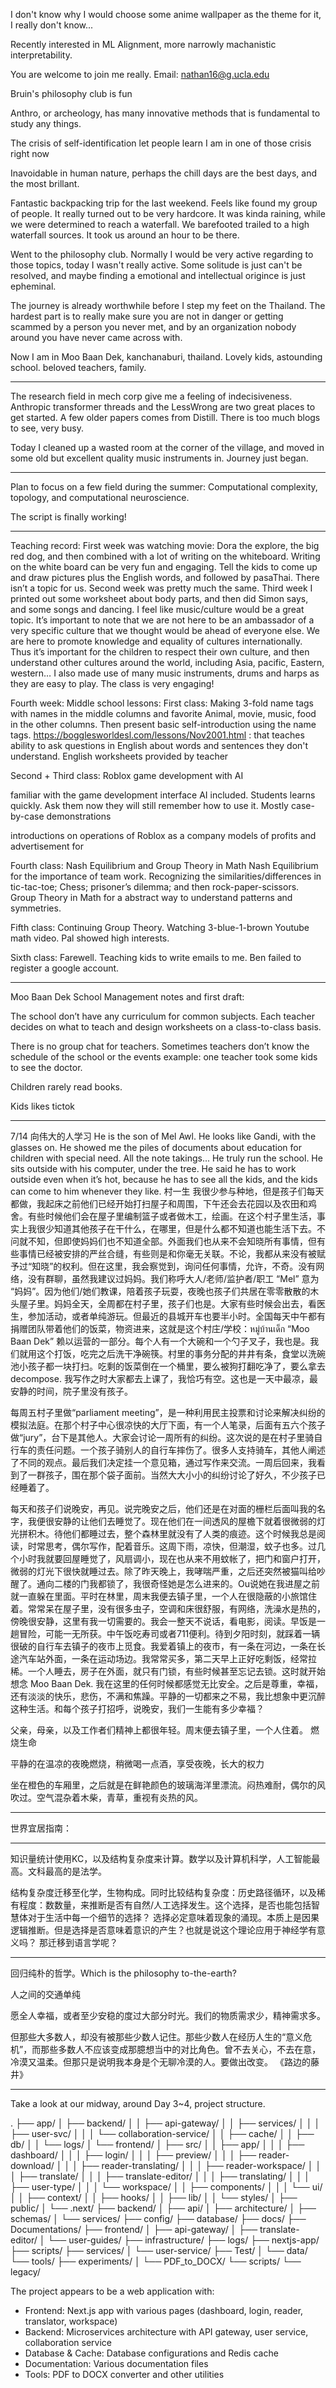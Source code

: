 I don't know why I would choose some anime wallpaper as the theme for it, I really don't know...

Recently interested in ML Alignment, more narrowly machanistic interpretability.

You are welcome to join me really. Email: nathan16@g.ucla.edu

Bruin's philosophy club is fun

Anthro, or archeology, has many innovative methods that is fundamental to study any things.

The crisis of self-identification let people learn
I am in one of those crisis right now

Inavoidable in human nature, perhaps the chill days are the best days, and the most brillant.

Fantastic backpacking trip for the last weekend. Feels like found my group of people. 
It really turned out to be very hardcore. It was kinda raining, while we were determined to reach a waterfall. We barefooted trailed to a high waterfall sources. It took us around an hour to be there. 

Went to the philosophy club. Normally I would be very active regarding to those topics, today I wasn't really active. Some solitude is just can't be resolved, and maybe finding a emotional and intellectual origince is just epheminal. 

The journey is already worthwhile before I step my feet on the Thailand. The hardest part is to really make sure you are not in danger or getting scammed by a person you never met, and by an organization nobody around you have never came across with. 

Now I am in Moo Baan Dek, kanchanaburi, thailand. Lovely kids, astounding school. beloved teachers, family.

---

The research field in mech corp give me a feeling of indecisiveness. Anthropic transformer threads and the LessWrong are two great places to get started. A few older papers comes from Distill. There is too much blogs to see, very busy. 

Today I cleaned up a wasted room at the corner of the village, and moved in some old but excellent quality music instruments in. Journey just began. 

---

Plan to focus on a few field during the summer: Computational complexity, topology, and computational neuroscience.

The script is finally working!

---

Teaching record:
First week was watching movie: Dora the explore, the big red dog, and then combined with a lot of writing on the whiteboard. Writing on the white board can be very fun and engaging. Tell the kids to come up and draw pictures plus the English words, and followed by pasaThai.
There isn’t a topic for us.
Second week was pretty much the same.
Third week I printed out some worksheet about body parts, and then did Simon says, and some songs and dancing. 
I feel like music/culture would be a great topic.
It’s important to note that we are not here to be an ambassador of a very specific culture that we thought would be ahead of everyone else. We are here to promote knowledge and equality of cultures internationally. Thus it’s important for the children to respect their own culture, and then understand other cultures around the world, including Asia, pacific, Eastern, western…
I also made use of many music instruments, drums and harps as they are easy to play. The class is very engaging!

Fourth week: Middle school lessons:
First class: Making 3-fold name tags with names in the middle columns and favorite Animal, movie, music, food in the other columns. Then present basic self-introduction using the name tags.
https://bogglesworldesl.com/lessons/Nov2001.html : that teaches ability to ask questions in English about words and sentences they don't understand.
English worksheets provided by teacher

Second + Third class: Roblox game development with AI 

familiar with the game development interface
    AI included. Students learns quickly. Ask them now they will still remember how to
use it. Mostly case-by-case demonstrations

introductions on operations of Roblox as a company 
    models of profits and advertisement for

Fourth class: Nash Equilibrium and Group Theory in Math
Nash Equilibrium for the importance of team work. Recognizing the similarities/differences in tic-tac-toe; Chess; prisoner’s dilemma; and then rock-paper-scissors.
Group Theory in Math for a abstract way to understand patterns and symmetries.

Fifth class: Continuing Group Theory. Watching 3-blue-1-brown Youtube math video. Pal showed high interests.

Sixth class: Farewell. Teaching kids to write emails to me. Ben failed to register a google account.

---

Moo Baan Dek School Management notes and first draft:

The school don’t have any curriculum for common subjects. Each teacher decides on what to teach and design worksheets on a class-to-class basis.

There is no group chat for teachers. Sometimes teachers don’t know the schedule of the school or the events example: one teacher took some kids to see the doctor.

Children rarely read books. 

Kids likes tictok

---

7/14
向伟大的人学习
He is the son of Mel Awl. He looks like Gandi, with the glasses on. He showed me the piles of documents about education for children with special need. All the note takings... He truly run the school.
He sits outside with his computer, under the tree. He said he has to work outside even when it’s hot, because he has to see all the kids, and the kids can come to him whenever they like.
村一生
我很少参与种地，但是孩子们每天都做，我起床之前他们已经开始打扫屋子和周围，下午还会去花园以及农田和鸡舍。有些时候他们会在屋子里编制篮子或者做木工，绘画。在这个村子里生活，事实上我很少知道其他孩子在干什么，在哪里，但是什么都不知道也能生活下去。不问就不知，但即使妈妈们也不知道全部。外面我们也从来不会知晓所有事情，但有些事情已经被安排的严丝合缝，有些则是和你毫无关联。不论，我都从来没有被赋予过“知晓”的权利。但在这里，我会察觉到，询问任何事情，允许，不奇。没有网络，没有群聊，虽然我建议过妈妈。我们称呼大人/老师/监护者/职工 “Mel” 意为 “妈妈”。因为他们/她们教课，陪着孩子玩耍，夜晚也孩子们共居在零零散散的木头屋子里。妈妈全天，全周都在村子里，孩子们也是。大家有些时候会出去，看医生，参加活动，或者单纯游玩。但最近的县城开车也要半小时。全国每天中午都有捐赠团队带着他们的饭菜，物资进来，这就是这个村庄/学校：หมู่บ้านเด็ก “Moo Baan Dek” 赖以运营的一部分。每个人有一个大碗和一个勺子叉子，我也是。我们就用这个打饭，吃完之后洗干净碗筷。村里的事务分配的井井有条，食堂以洗碗池小孩子都一块打扫。吃剩的饭菜倒在一个桶里，要么被狗打翻吃净了，要么拿去decompose. 我写作之时大家都去上课了，我恰巧有空。这也是一天中最凉，最安静的时间，院子里没有孩子。

每周五村子里做“parliament meeting”，是一种利用民主投票和讨论来解决纠纷的模拟法庭。在那个村子中心很凉快的大厅下面，有一个人笔录，后面有五六个孩子做“jury”，台下是其他人。大家会讨论一周所有的纠纷。这次说的是在村子里骑自行车的责任问题。一个孩子骑别人的自行车摔伤了。很多人支持骑车，其他人阐述了不同的观点。最后我们决定挂一个意见箱，通过写作来交流。一周后回来，我看到了一群孩子，围在那个袋子面前。当然大大小小的纠纷讨论了好久，不少孩子已经睡着了。

每天和孩子们说晚安，再见。说完晚安之后，他们还是在对面的栅栏后面叫我的名字，我便很安静的让他们去睡觉了。现在他们在一间透风的屋檐下就着很微弱的灯光拼积木。待他们都睡过去，整个森林里就没有了人类的痕迹。这个时候我总是阅读，时常思考，偶尔写作，配着音乐。这周下雨，凉快，但潮湿，蚊子也多。过几个小时我就要回屋睡觉了，风扇调小，现在也从来不用蚊帐了，把门和窗户打开，微弱的灯光下很快就睡过去。除了昨天晚上，我哮喘严重，之后还突然被猫叫给吵醒了。通向二楼的门我都锁了，我很奇怪她是怎么进来的。Ou说她在我进屋之前就一直躲在里面。平时在林里，周末我便去镇子里，一个人在很隐蔽的小旅馆住着。常常呆在屋子里，没有很多虫子，空调和床很舒服，有网络，洗澡水是热的，傍晚很安静，这里有我一切需要的。我会一整天不说话，看电影，阅读。早饭是一趟冒险，可能一无所获。中午饭吃寿司或者711便利。待到夕阳时刻，就踩着一辆很破的自行车去镇子的夜市上觅食。我爱着镇上的夜市，有一条在河边，一条在长途汽车站外面，一条在运动场边。我常常买多，第二天早上正好吃剩饭，经常拉稀。一个人睡去，房子在外面，就只有门锁，有些时候甚至忘记去锁。这时就开始想念 Moo Baan Dek. 我在这里的任何时候都感觉无比安全。之后是尊重，幸福，还有淡淡的快乐，悲伤，不满和焦躁。平静的一切都来之不易，我比想象中更沉醉这种生活。和每个孩子打招呼，说晚安，我们一生能有多少幸福？

父亲，母亲，以及工作者们精神上都很年轻。周末便去镇子里，一个人住着。
燃烧生命

平静的在温凉的夜晚燃烧，稍微喝一点酒，享受夜晚，长大的权力

坐在橙色的车厢里，之后就是在鲜艳颜色的玻璃海洋里漂流。闷热难耐，偶尔的风吹过。空气混杂着木柴，青草，重视有炎热的风。

---

世界宜居指南：

---

知识量统计使用KC，以及结构复杂度来计算。数学以及计算机科学，人工智能最高。文科最高的是法学。

结构复杂度迁移至化学，生物构成。同时比较结构复杂度：历史路径循环，以及稀有程度：数数量，来推断是否有自然/人工选择发生。这个选择，是否也能包括智慧体对于生活中每一个细节的选择？
选择必定意味着现象的涌现。本质上是因果逻辑推断。但是选择是否意味着意识的产生？也就是说这个理论应用于神经学有意义吗？
那迁移到语言学呢？

---

回归纯朴的哲学。Which is the philosophy to-the-earth?

人之间的交通单纯

愿全人幸福，或者至少安稳的度过大部分时光。我们的物质需求少，精神需求多。

但那些大多数人，却没有被那些少数人记住。那些少数人在经历人生的“意义危机”，而那些多数人不应该变成那臆想当中的对比角色。曾不去关心，不去在意，冷漠又温柔。但那只是说明我本身是个无聊冷漠的人。要做出改变。
《路边的藤井》


---

Take a look at our midway, around Day 3~4, project structure.

  .
  ├── app/
  │   ├── backend/
  │   │   ├── api-gateway/
  │   │   ├── services/
  │   │   │   ├── user-svc/
  │   │   │   └── collaboration-service/
  │   │   ├── cache/
  │   │   ├── db/
  │   │   └── logs/
  │   └── frontend/
  │       ├── src/
  │       │   ├── app/
  │       │   │   ├── dashboard/
  │       │   │   ├── login/
  │       │   │   ├── preview/
  │       │   │   ├── reader-download/
  │       │   │   ├── reader-translating/
  │       │   │   ├── reader-workspace/
  │       │   │   ├── translate/
  │       │   │   ├── translate-editor/
  │       │   │   ├── translating/
  │       │   │   ├── user-type/
  │       │   │   └── workspace/
  │       │   ├── components/
  │       │   │   └── ui/
  │       │   ├── context/
  │       │   ├── hooks/
  │       │   ├── lib/
  │       │   └── styles/
  │       ├── public/
  │       └── .next/
  ├── backend/
  │   ├── api/
  │   ├── architecture/
  │   ├── schemas/
  │   └── services/
  ├── config/
  ├── database/
  ├── docs/
  ├── Documentations/
  ├── frontend/
  │   ├── api-gateway/
  │   ├── translate-editor/
  │   └── user-guides/
  ├── infrastructure/
  ├── logs/
  ├── nextjs-app/
  ├── scripts/
  ├── services/
  │   └── user-service/
  ├── Test/
  │   └── data/
  └── tools/
      ├── experiments/
      │   └── PDF_to_DOCX/
      └── scripts/
          └── legacy/

  The project appears to be a web application with:
  - Frontend: Next.js app with various pages (dashboard, login, reader,
  translator, workspace)
  - Backend: Microservices architecture with API gateway, user service,
  collaboration service
  - Database & Cache: Database configurations and Redis cache
  - Documentation: Various documentation files
  - Tools: PDF to DOCX converter and other utilities














